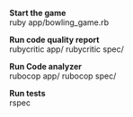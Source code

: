 **Start the game**    
ruby app/bowling_game.rb  

**Run code quality report**  
rubycritic app/
rubycritic spec/

**Run Code analyzer**  
rubocop app/
rubocop spec/

**Run tests**  
rspec  
